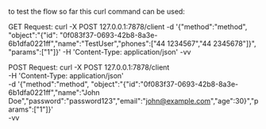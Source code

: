 
to test the flow so far this curl command can be used:

GET Request:
curl -X POST 127.0.0.1:7878/client -d '{"method":"method", "object":"{\"id\": \"0f083f37-0693-42b8-8a3e-6b1dfa0221ff\",\"name\":\"TestUser\",\"phones\":[\"44 1234567\",\"44 2345678\"]}", "params":["1"]}' -H 'Content-Type: application/json' -vv


POST Request:
curl -X POST 127.0.0.1:7878/client \
-H 'Content-Type: application/json' \
-d '{"method":"method", "object":"{\"id\":\"0f083f37-0693-42b8-8a3e-6b1dfa0221ff\",\"name\":\"John Doe\",\"password\":\"password123\",\"email\":\"john@example.com\",\"age\":30}","params":["1"]}' \
-vv